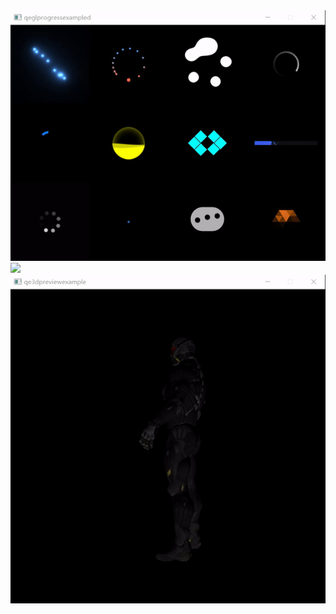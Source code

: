 <img src="https://github.com/rainInSun/ImagesForDisplayRepo/blob/master/qtextendcomponents_loading.gif"/>
<br/>
<img src="https://github.com/rainInSun/ImagesForDisplayRepo/blob/master/qtextendcomponents_galleryview.gif"/>
<br/>
<img src="https://github.com/rainInSun/ImagesForDisplayRepo/blob/master/qtextendcomponents_3dpreview.gif"/>
